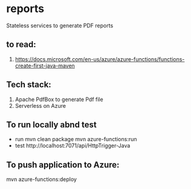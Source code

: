 # reports
Stateless services to generate PDF reports

## to read:
1. https://docs.microsoft.com/en-us/azure/azure-functions/functions-create-first-java-maven

## Tech stack:
1. Apache PdfBox to generate Pdf file
2. Serverless on Azure 

## To run locally abnd test
* run
  mvn clean package 
  mvn azure-functions:run
* test
  http://localhost:7071/api/HttpTrigger-Java

## To push application to Azure:
mvn azure-functions:deploy
